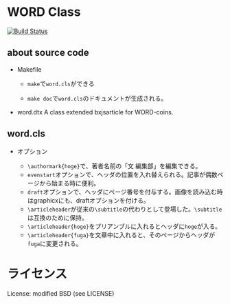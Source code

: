 WORD Class
===

[![Build Status](https://travis-ci.org/hidaruma/texfiles.svg?branch=master)](https://travis-ci.org/hidaruma/texfiles)

## about source code

- Makefile
	+ `make`で`word.cls`ができる

	+ `make doc`で`word.cls`のドキュメントが生成される｡

- word.dtx A class extended bxjsarticle for WORD-coins.

## word.cls

- オプション

	+ `\authormark{hoge}`で、著者名前の「文 編集部」を編集できる。
	+ `evenstart`オプションで、ヘッダの位置を入れ替えられる。記事が偶数ページから始まる時に便利。
    + `draft`オプションで、ヘッダにページ番号を付与する。画像を読み込む時はgraphicxにも、draftオプションを付ける。
	+ `\articleheader`が従来の`\subtitle`の代わりとして登場した。`\subtitle`は互換のために保持。
    + `\articleheader{hoge}`をプリアンブルに入れるとヘッダに`hoge`が入る。
    + `\articleheader{fuga}`を文章中に入れると、そのページからヘッダが`fuga`に変更される。
# ライセンス

License: modified BSD (see LICENSE)
